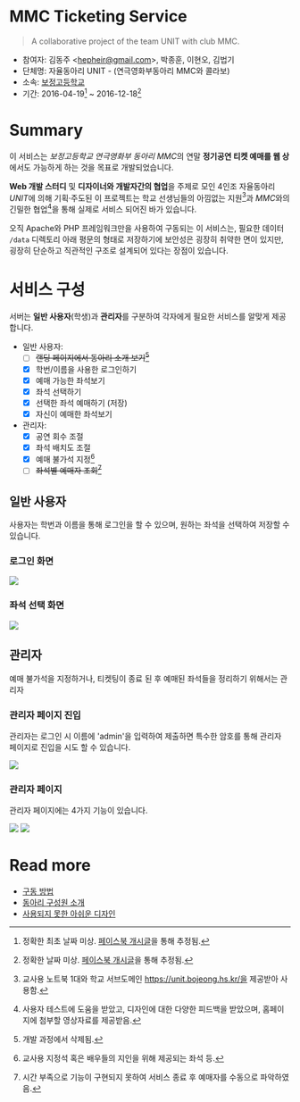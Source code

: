 # MMC Ticketing Service

> A collaborative project of the team UNIT with club MMC.

- 참여자: 김동주 <<hepheir@gmail.com>>, 박종훈, 이현오, 김법기
- 단체명: 자율동아리 UNIT - (연극영화부동아리 MMC와 콜라보)
- 소속: [보정고등학교](https://bojeong.hs.kr/)
- 기간: 2016-04-19[^properties-1] ~ 2016-12-18[^properties-2]

[^properties-1]: 정확한 최초 날짜 미상. [페이스북 개시글](https://www.facebook.com/hepheir/posts/pfbid02t7s3kHEhXNUrsEtCtJTZc1p7bm6Ve4nZCSJQeSgQr7RL8aiGDaER2z23if9XSN7sl)을 통해 추정됨.
[^properties-2]: 정확한 날짜 미상. [페이스북 개시글](https://www.facebook.com/hepheir/posts/pfbid02uDRYYEVXqWVW196RYH4SqynBTBAGwhsEYJV8y9BrF5fCMami3LAuHLqhAhzUpAHal)을 통해 추정됨.

# Summary

이 서비스는 *보정고등학교 연극영화부 동아리 MMC*의 연말 **정기공연 티켓 예매를 웹 상**에서도 가능하게 하는 것을 목표로 개발되었습니다.

**Web 개발 스터디** 및 **디자이너와 개발자간의 협업**을 주제로 모인 4인조 자율동아리 *UNIT*에 의해 기획·주도된 이 프로젝트는 학교 선생님들의 아낌없는 지원[^summary-1]과 *MMC*와의 긴밀한 협업[^summary-2]을 통해 실제로 서비스 되어진 바가 있습니다.

[^summary-1]: 교사용 노트북 1대와 학교 서브도메인 https://unit.bojeong.hs.kr/을 제공받아 사용함.
[^summary-2]: 사용자 테스트에 도움을 받았고, 디자인에 대한 다양한 피드백을 받았으며, 홈페이지에 첨부할 영상자료를 제공받음.

오직 Apache와 PHP 프레임워크만을 사용하여 구동되는 이 서비스는, 필요한 데이터 `/data` 디렉토리 아래 평문의 형태로 저장하기에 보안성은 굉장히 취약한 면이 있지만, 굉장히 단순하고 직관적인 구조로 설계되어 있다는 장점이 있습니다.

# 서비스 구성

서버는 **일반 사용자**(학생)과 **관리자**를 구분하여 각자에게 필요한 서비스를 알맞게 제공합니다.

- 일반 사용자:
    - [ ] ~~랜딩 페이지에서 동아리 소개 보기[^service-structure-1]~~
    - [x] 학번/이름을 사용한 로그인하기
    - [x] 예매 가능한 좌석보기
    - [x] 좌석 선택하기
    - [x] 선택한 좌석 예매하기 (저장)
    - [x] 자신이 예매한 좌석보기

- 관리자:
    - [x] 공연 회수 조절
    - [x] 좌석 배치도 조절
    - [x] 예매 불가석 지정[^service-structure-2]
    - [ ] ~~좌석별 예매자 조회[^service-structure-3]~~

[^service-structure-1]: 개발 과정에서 삭제됨.
[^service-structure-2]: 교사용 지정석 혹은 배우들의 지인을 위해 제공되는 좌석 등.
[^service-structure-3]: 시간 부족으로 기능이 구현되지 못하여 서비스 종료 후 예매자를 수동으로 파악하였음.

## 일반 사용자

사용자는 학번과 이름을 통해 로그인을 할 수 있으며, 원하는 좌석을 선택하여 저장할 수 있습니다.

### 로그인 화면

![](/images/login-page.png)

### 좌석 선택 화면

![](/images/seat-selection.png)


## 관리자

예매 불가석을 지정하거나, 티켓팅이 종료 된 후 예매된 좌석들을 정리하기 위해서는 관리자

### 관리자 페이지 진입

관리자는 로그인 시 이름에 'admin'을 입력하여 제출하면 특수한 암호를 통해 관리자 페이지로 진입을 시도 할 수 있습니다.

![](/images/how-to-open-admin-page.png)

### 관리자 페이지

관리자 페이지에는 4가지 기능이 있습니다.

![](/images/admin-page.png)
![](/images/admin-page_empty.png)


# Read more

- [구동 방법](/docs/installation.md)
- [동아리 구성원 소개](/docs/unit-members.md)
- [사용되지 못한 아쉬운 디자인](/docs/unused-designs.md)
